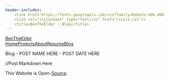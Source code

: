 ```yaml
---
header-includes:
    <link href="https://fonts.googleapis.com/css?family=Roboto:400,400italic,700italic,700" rel="stylesheet" type="text/css">
    <link rel="stylesheet" type="text/css" href="/style.css"/>
    <title>BenTheElder ~ Blog</title>
---
```


<!DOCTYPE html>
<html lang="en">
<body>
<div class="header">
<a href="/">BenTheElder</a>
</div>
<div class="nav-box card">
<a href="/">Home</a><a href="/projects.html">Projects</a><a href="/about.html">About</a><a href="/resume.html">Resume</a><a href="/blog.html" class="current">Blog</a>
</div>
<div class="card blog-content">
<p class="blog-title">Blog - POST NAME HERE - POST DATE HERE</p>


//Post Markdown Here







<div style="clear: both;"></div>
</div>
</div>
<div class="card footer">
<p>This Website is Open-<a href="https://github.com/BenTheElder/BenTheElder.github.io">Source</a>.</p>
</div>
</body>
</html>

